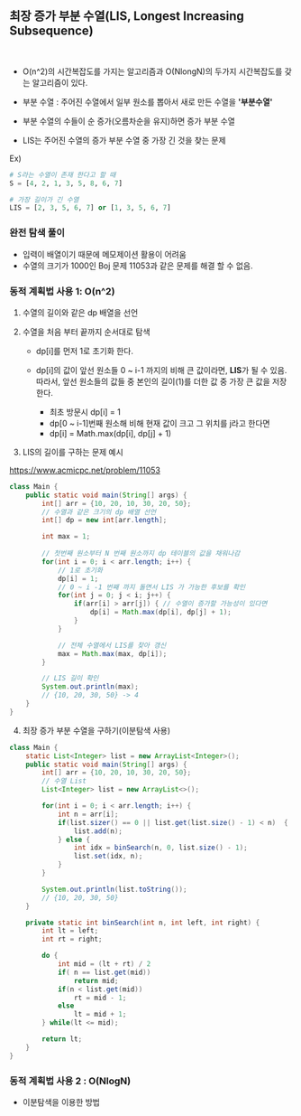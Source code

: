 ## 최장 증가 부분 수열(LIS, Longest Increasing Subsequence)

<br>

- O(n^2)의 시간복잡도를 가지는 알고리즘과 O(NlongN)의 두가지 시간복잡도를 갖는 알고리즘이 있다.

- 부분 수열 : 주어진 수열에서 일부 원소를 뽑아서 새로 만든 수열을 **'부분수열'**
- 부분 수열의 수들이 순 증가(오름차순을 유지)하면 증가 부분 수열
- LIS는 주어진 수열의 증가 부분 수열 중 가장 긴 것을 찾는 문제

Ex)
```python
# S라는 수열이 존재 한다고 할 때
S = [4, 2, 1, 3, 5, 8, 6, 7]

# 가장 길이가 긴 수열
LIS = [2, 3, 5, 6, 7] or [1, 3, 5, 6, 7]
```


### 완전 탐색 풀이
- 입력이 배열이기 때문에 메모제이션 활용이 어려움
- 수열의 크기가 1000인 Boj 문제 11053과 같은 문제를 해결 할 수 없음.

### 동적 계획법 사용 1: O(n^2)

1) 수열의 길이와 같은 dp 배열을 선언
2) 수열을 처음 부터 끝까지 순서대로 탐색
    - dp[i]를 먼저 1로 초기화 한다.
    - dp[i]의 값이 앞선 원소들 0 ~ i-1 까지의 비해 큰 값이라면, **LIS**가 될 수 있음.   
    따라서, 앞선 원소들의 값들 중 본인의 길이(1)를 더한 값 중 가장 큰 값을 저장한다.
    
        * 최초 방문시 dp[i] = 1
        * dp[0 ~ i-1]번째 원소해 비해 현재 값이 크고 그 위치를 j라고 한다면
        * dp[i] = Math.max(dp[i], dp[j] + 1)

3) LIS의 길이를 구하는 문제 예시

https://www.acmicpc.net/problem/11053

```java
class Main {
    public static void main(String[] args) {
        int[] arr = {10, 20, 10, 30, 20, 50};
        // 수열과 같은 크기의 dp 배열 선언
        int[] dp = new int[arr.length];

        int max = 1;
        
        // 첫번째 원소부터 N 번째 원소까지 dp 테이블의 값을 채워나감
        for(int i = 0; i < arr.length; i++) {
            // 1로 초기화
            dp[i] = 1;
            // 0 ~ i -1 번째 까지 돌면서 LIS 가 가능한 후보를 확인
            for(int j = 0; j < i; j++) {
                if(arr[i] > arr[j]) { // 수열이 증가할 가능성이 있다면
                    dp[i] = Math.max(dp[i], dp[j] + 1);
                }
            }

            // 전체 수열에서 LIS를 찾아 갱신
            max = Math.max(max, dp[i]);
        }

        // LIS 길이 확인
        System.out.println(max);
        // {10, 20, 30, 50} -> 4
    }
}
```

4) 최장 증가 부분 수열을 구하기(이분탐색 사용)
```java
class Main {
    static List<Integer> list = new ArrayList<Integer>();
    public static void main(String[] args) {
        int[] arr = {10, 20, 10, 30, 20, 50};
        // 수열 List
        List<Integer> list = new ArrayList<>();

        for(int i = 0; i < arr.length; i++) {
            int n = arr[i];
            if(list.sizer() == 0 || list.get(list.size() - 1) < n)  {
                list.add(n);
            } else {
                int idx = binSearch(n, 0, list.size() - 1);
                list.set(idx, n);
            }
        }

        System.out.println(list.toString());
        // {10, 20, 30, 50}
    }

    private static int binSearch(int n, int left, int right) {
        int lt = left;
        int rt = right;

        do {
            int mid = (lt + rt) / 2
            if( n == list.get(mid)) 
                return mid;
            if(n < list.get(mid)) 
                rt = mid - 1;
            else 
                lt = mid + 1;
        } while(lt <= mid);

        return lt;
    }
}
```

### 동적 계획법 사용 2 : O(NlogN)

- 이분탐색을 이용한 방법
